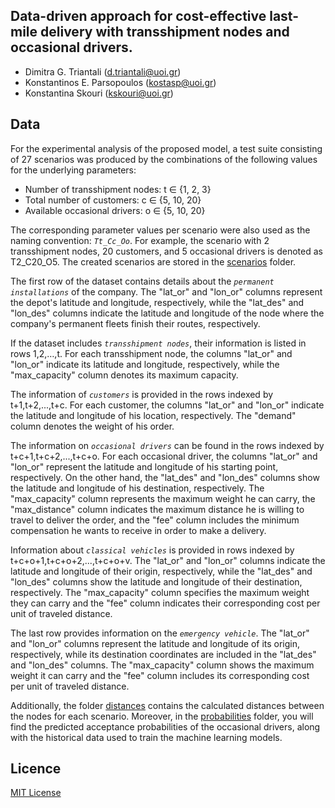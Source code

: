 ## Data-driven approach for cost-effective last-mile delivery with transshipment nodes and occasional drivers.
- Dimitra G. Triantali (d.triantali@uoi.gr)
- Konstantinos E. Parsopoulos (kostasp@uoi.gr)
- Konstantina Skouri (kskouri@uoi.gr)

## Data

For the experimental analysis of the proposed model, a test suite consisting of 27 scenarios was produced by the combinations of the following values for the underlying parameters:

- Number of transshipment nodes: t &isin; \{1, 2, 3\}
- Total number of customers: c &isin; \{5, 10, 20\}
- Available occasional drivers: o &isin; \{5, 10, 20\}

The corresponding parameter values per scenario were also used as the naming convention: *`Tt_Cc_Oo`*. For example, the scenario with 2 transshipment nodes, 20 customers, and 5 occasional drivers is denoted as T2_C20_O5. The created scenarios are stored in the [scenarios](https://github.com/DimitraTriantali/P70/tree/fa9a7eae01c4f540c02efa999c567fcbf00a21c3/data/scenarios) folder. 

The first row of the dataset contains details about the *`permanent installations`* of the company. The "lat_or" and "lon_or" columns represent the depot's latitude and longitude, respectively, while the "lat_des" and "lon_des" columns indicate the latitude and longitude of the node where the company's permanent fleets finish their routes, respectively. 

If the dataset includes *`transshipment nodes`*, their information is listed in rows 1,2,…,t. For each transshipment node, the columns "lat_or" and "lon_or" indicate its latitude and longitude, respectively, while the "max_capacity" column denotes its maximum capacity. 

The information of *`customers`* is provided in the rows indexed by t+1,t+2,...,t+c. For each customer, the columns "lat_or" and "lon_or" indicate the latitude and longitude of his location, respectively. The "demand" column denotes the weight of his order.

The information on *`occasional drivers`* can be found in the rows indexed by t+c+1,t+c+2,...,t+c+o. For each occasional driver, the columns "lat_or" and "lon_or" represent the latitude and longitude of his starting point, respectively. On the other hand, the "lat_des" and "lon_des" columns show the latitude and longitude of his destination, respectively. The "max_capacity" column represents the maximum weight he can carry, the "max_distance" column indicates the maximum distance he is willing to travel to deliver the order, and the "fee" column includes the minimum compensation he wants to receive in order to make a delivery. 

Information about *`classical vehicles`* is provided in rows indexed by t+c+o+1,t+c+o+2,...,t+c+o+v. The "lat_or" and "lon_or" columns indicate the latitude and longitude of their origin, respectively, while the "lat_des" and "lon_des" columns show the latitude and longitude of their destination, respectively. The "max_capacity" column specifies the maximum weight they can carry and the "fee" column indicates their corresponding cost per unit of traveled distance. 

The last row provides information on the *`emergency vehicle`*. The "lat_or" and "lon_or" columns represent the latitude and longitude of its origin, respectively, while its destination coordinates are included in the "lat_des" and "lon_des" columns. The "max_capacity" column shows the maximum weight it can carry and the "fee" column includes its corresponding cost per unit of traveled distance. 

Additionally, the folder [distances](https://github.com/DimitraTriantali/P70/tree/fa9a7eae01c4f540c02efa999c567fcbf00a21c3/data/distances) contains the calculated distances between the nodes for each scenario. Moreover, in the [probabilities](https://github.com/DimitraTriantali/P70/tree/fa9a7eae01c4f540c02efa999c567fcbf00a21c3/data/probabilities) folder, you will find the predicted acceptance probabilities of the occasional drivers, along with the historical data used to train the machine learning models. 

## Licence

[MIT License](https://github.com/DimitraTriantali/P70/blob/fa9a7eae01c4f540c02efa999c567fcbf00a21c3/LICENSE)
